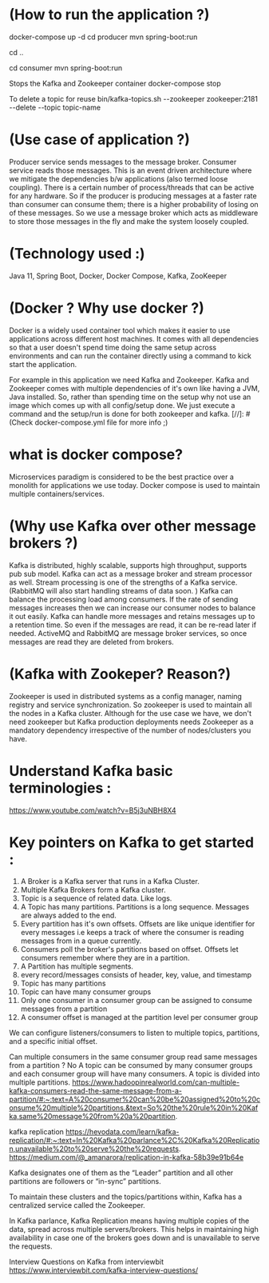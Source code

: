 # (How to run the application ?)

docker-compose up -d
cd producer
mvn spring-boot:run

cd ..

cd consumer
mvn spring-boot:run

Stops the Kafka and Zookeeper container
docker-compose stop

To delete a topic for reuse
bin/kafka-topics.sh --zookeeper zookeeper:2181 --delete --topic topic-name

# (Use case of application ?)
Producer service sends messages to the message broker. Consumer service reads those messages. 
This is an event driven architecture where we mitigate the dependencies b/w applications 
(also termed loose coupling). 
There is a certain number of process/threads that can be active for any hardware. 
So if the producer is producing messages at a faster rate than
consumer can consume them; there is a higher probability of losing on of these messages. 
So we use a message broker which acts  as middleware to store those messages in the fly and 
make the system loosely coupled.


# (Technology used :)
Java 11, Spring Boot, Docker, Docker Compose, Kafka, ZooKeeper

# (Docker ? Why use docker ?)

Docker is a widely used container tool which makes it easier to use applications across 
different host machines. It comes with all dependencies so that a user doesn't spend time doing the 
same setup across environments and can run the container directly using a command to 
kick start the application. 

For example in this application we need Kafka and Zookeeper. Kafka and Zookeeper comes with 
multiple dependencies of it's own like having a JVM, Java installed. So, rather than spending time on 
the setup why not use an image which comes up with all config/setup done. 
We just execute a command and the setup/run is done for both zookeeper and kafka.
[//]: # (Check docker-compose.yml file for more info ;)


# what is docker compose?
Microservices paradigm is considered to be the best practice over a monolith for applications we use 
today. Docker compose is used to maintain multiple containers/services.


# (Why use Kafka over other message brokers ?)
Kafka is distributed, highly scalable, supports high throughput, supports pub sub model. Kafka can act as a message 
broker and stream processor as well. Stream processing is one of the strengths of a Kafka service.
   (RabbitMQ will also start handling streams of data soon. )
Kafka can balance the processing load among consumers. If the rate of sending messages increases then 
we can increase our consumer nodes to balance it out easily. 
Kafka can handle more messages and retains messages up to a retention time. So even if the messages are read, 
it can be re-read later if needed. ActiveMQ and RabbitMQ are message broker services, so once messages are read 
they are deleted from brokers.

# (Kafka with Zookeper? Reason?)
Zookeeper is used in distributed systems as a config manager, naming registry and service synchronization. 
So zookeeper is used to maintain all the nodes in a Kafka cluster. Although for the use case we have, 
we don't need zookeeper but Kafka production deployments needs Zookeeper as a mandatory dependency 
irrespective of the number of nodes/clusters you have.


# Understand Kafka basic terminologies :
https://www.youtube.com/watch?v=B5j3uNBH8X4

# Key pointers on Kafka to get started : 

1. A Broker is a Kafka server that runs in a Kafka Cluster. 
2. Multiple Kafka Brokers form a Kafka cluster.
3. Topic is a sequence of related data. Like logs.
4. A Topic has many partitions. Partitions is a long sequence. Messages are always added to the end.  
5. Every partition has it's own offsets. Offsets are like unique identifier for every messages i.e 
   keeps a track of where the consumer is reading messages from in a queue currently.
6. Consumers poll the broker's partitions based on offset. Offsets let consumers remember where they are
   in a partition.
7. A Partition has multiple segments.
8. every record/messages consists of header, key, value, and timestamp
9. Topic has many partitions
10. Topic can have many consumer groups 
11. Only one consumer in a consumer group can be assigned to consume messages from a partition 
12. A consumer offset is managed at the partition level per consumer group


We can configure listeners/consumers to listen to multiple topics, partitions, and a specific initial offset.


Can multiple consumers in the same consumer group read same messages from a partition ?
No
A topic can be consumed by many consumer groups and each consumer group will have many consumers. 
A topic is divided into multiple partitions.
https://www.hadoopinrealworld.com/can-multiple-kafka-consumers-read-the-same-message-from-a-partition/#:~:text=A%20consumer%20can%20be%20assigned%20to%20consume%20multiple%20partitions.&text=So%20the%20rule%20in%20Kafka,same%20message%20from%20a%20partition.


kafka replication
https://hevodata.com/learn/kafka-replication/#:~:text=In%20Kafka%20parlance%2C%20Kafka%20Replication,unavailable%20to%20serve%20the%20requests.
https://medium.com/@_amanarora/replication-in-kafka-58b39e91b64e

Kafka designates one of them as the “Leader” partition and all other partitions are followers or “in-sync” partitions.

To maintain these clusters and the topics/partitions within, Kafka has a centralized service called the Zookeeper.

In Kafka parlance, Kafka Replication means having multiple copies of the data,
spread across multiple servers/brokers. 
This helps in maintaining high availability in case one of the brokers goes down and is 
unavailable to serve the requests.


Interview Questions on Kafka from interviewbit
https://www.interviewbit.com/kafka-interview-questions/
